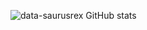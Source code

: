 ![data-saurusrex GitHub stats](https://github-readme-stats.vercel.app/api?username=data-saurusrex&show_icons=true&theme=transparent)
